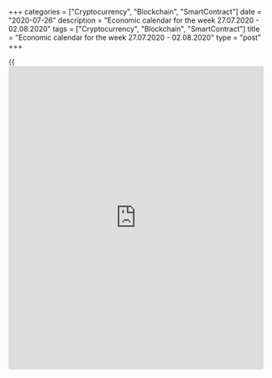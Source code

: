 +++
categories = ["Cryptocurrency", "Blockchain", "SmartContract"]
date = "2020-07-26"
description = "Economic calendar for the week 27.07.2020 - 02.08.2020"
tags = ["Cryptocurrency", "Blockchain", "SmartContract"]
title = "Economic calendar for the week 27.07.2020 - 02.08.2020"
type = "post"
+++

{{<iframe id="large-banner" src="https://www.bounty.group/#slide=16.0" width="100%" height="600" scrolling="no" style="border: 0px solid rgb(216, 221, 230); border-radius: 3px;">}}

July 26, 2020

July 26, 2020

Economic [calendar](https://www.fintechee.com/web-trader/) for the week 27.07.2020 – 02.08.2020Jana Kane

##  **Overview of the main events of the Forex economic [calendar](https://www.fintechee.com/web-trader/) for the
next trading week 27.07.2020 – 02.08.2020**

 **Trading on key Forex [news](https://www.letsplayfx.com/blog/forex-news-website/): we are expecting the publication of
important macro statistics from the US, Australia, Germany, China, the
Eurozone, as well as the results of the Fed meeting and its decision on
the interest rate.**

The dollar continued to decline last week. The DXY dollar index updated
October 2018 lows by falling below 94.47.

American and European stock indices also closed the week in negative
territory. Investors focused on the worsening coronavirus situation in
the United States, lower demand and continued high unemployment rates
with millions of unemployed Americans. The next increase in the number
of claims for unemployment benefits provoked new fears about the
possibility of a slowdown in the economic recovery due to an increase in
cases of coronavirus infection.

Economists are also looking at data pointing to a downturn in the
mobility of consumers who prefer to stay at home to protect themselves
from the coronavirus. In their opinion, this presents "obvious downside
risks for economic growth and for the labor market."

Against the backdrop of pessimistic sentiments of [investor](https://www.fintechee.com/tutorial-for-forex-trading/investor-mode/)s, gold quotes
climbed last Friday above the mark of 1900.00 dollars per ounce. The
growth in gold prices is facilitated by both the soft [policy](https://www.fintechee.com/policy/) of world
central banks and the uncertainty about the strength of the upward trend
in stock indices amid the ongoing trade conflict between the United
States and China, as well as the further spread of the coronavirus.

At the same time, the euro, after receiving support from the decision of
the leaders of the European Union to approve a package of expenses for
the recovery of the bloc's economy in the amount of 1.8 trillion euros,
strengthened significantly last week, against the dollar as well.

The regional authorities are providing strong fiscal support to the
European economy, which is likely to have a positive effect on the euro.
The rise in the supply of highly rated euro-denominated government and
intergovernmental bonds will strengthen the euro's international role,
making it an alternative to the dollar as a defensive asset, economists
say.

Next week will not be full of important macro statistics. Investors will
focus on the data on the GDP of the Eurozone and the US for the 2nd
quarter and the Fed meeting, which will end next Wednesday with the
publication of the decision on the interest rate. Investors will also
pay attention to the release of several important macro data for the US,
Australia, Germany, and China.

 _ **Traders should pay attention to the following significant
macroeconomic data expected next week:**_

 *** during the coming week new events may be added to the [calendar](https://www.fintechee.com/web-trader/) and
scheduled events may be canceled**

 ****** **GMT time**

###  **Monday, July 27**

###  **12:30 USD Durable goods orders. Capital goods orders (ex defense
and aviation)**

This indicator reflects the value of orders received by manufacturers of
durable goods and capital goods (capital goods are durable commodities
used to produce durable goods and services), involving large
investments. Goods manufactured in the defense and aviation sectors of
the US economy are not included in this indicator. A strong result
strengthens the USD. Previous values ​​of the indicator "orders for
durable goods": +15.7% in May, -18.3% in April, -16.7% (in March), +2.0%
(in February), -0.2% (in January).

Previous values ​​of the indicator "orders for capital goods excluding
defense and aviation": +1.6% in May, -6.6% in April, -1.3% (in March),
-0.6% (in February) , +0.9% (in January).

In theory, the relative growth of the indicator has a positive effect on
the dollar. However, the market's reaction to its negative value may be
negative for the dollar in the short term. Data worse than the previous
value will also have a negative impact on dollar quotes. Forecast for
June: +6.5% (orders for durable goods), +1.5% (orders for capital goods
excluding defense and aviation).

After falling sharply in March and April, these are still weak values
reflecting the still uncertain economic recovery after falling earlier
this year.

###  **Tuesday, July 28**

No important macro statistics planned to be released.

###  **Wednesday, July 29**

###  **01:30 AUD RBA core inflation index using the trimmed mean method
(for the 2nd quarter). Consumer Price Index (Q2)**

This indicator is published by the RBA and the Australian Bureau of
Statistics. It reflects the dynamics of retail prices of goods and
services included in the consumer basket. The simple trimmed mean method
takes into account the weighted average kernel, the central 70% of the
index components. Previous index values: +0.5% (+1.8% in annual [terms](https://www.fintechee.com/terms/))
in the 1st quarter of 2020, +0.4% (+1.6% in annual [terms](https://www.fintechee.com/terms/)) in the 4th,
3rd and in the 2nd quarters of 2019. According to the forecast, it is
expected that the value of the indicator for the 2nd quarter of 2020
will be +0.1% (+1.4% in annual [terms](https://www.fintechee.com/terms/)). If the value of the indicator
coincides with the forecast or turns out to be worse than it, it is
likely to negatively affect the AUD. The data indicate low inflationary
pressures in the country. The growth of the indicator should have a
positive effect on the AUD in the short term.

The Consumer Price Inflation Index (CPI) published by the RBA and the
Australian Bureau of Statistics measures the dynamics of retail prices
for goods and services in Australia. CPI is the most significant
indicator of inflation and changes in consumer preferences. A high
reading is positive for the AUD, while a low reading is negative.
Previous values ​​of the indicator: +0.3% (+2.2% in annual [terms](https://www.fintechee.com/terms/)) in the
1st quarter of 2020, +0.7% (+1.8% in annual [terms](https://www.fintechee.com/terms/)) in the 4th quarter,
+0.5% (+1.7% in annual [terms](https://www.fintechee.com/terms/)) in Q3 2019. According to the forecast, it
is expected that the value of the indicator for the 2nd quarter of 2020
will be 2.0% (-0.4% in annual [terms](https://www.fintechee.com/terms/)). The relative decline in the
indicator is likely to negatively affect the AUD in the short term. If
the value of the indicator turns out to be worse than the forecast, it
will even more negatively affect the AUD.

###  **18:00 USD The Fed's decision on the interest rate**

Following two meetings in March, the Fed sharply cut interest rates (to
0.25% from 1.75% in February), and also announced the allocation of $700
billion for the purchase of US government bonds and mortgage-backed
securities. Subsequently, the Fed has repeatedly announced additional
measures to support the US economy and inject cheap liquidity into the
financial system. Usually, with the easing of monetary [policy](https://www.fintechee.com/policy/), the
national currency becomes cheaper and its quotations go down.

In the last 3 months, the dollar has been declining as [investor](https://www.fintechee.com/tutorial-for-forex-trading/investor-mode/)s are
withdrawing funds from defensive assets, buying riskier and more
profitable assets of the stock market, which continues to grow despite
the threat of a second wave of the coronavirus epidemic and the
associated economic slowdown. The role of the dollar as a defensive
asset is also declining.

The rate is widely expected to remain at 0.25% at this meeting. At the
end of May, US Federal Reserve Chairman Jerome Powell said that he was
"satisfied with the current situation and the path we (at the Fed) are
now heading." "We are not close to any of our limits," - said Powell,
making it clear that the Fed intends to continue to support the economy.
Other Fed leaders have also repeatedly stated in recent days that they
are in favor of continuing the [policy](https://www.fintechee.com/policy/) of supporting the American
economy.

Nevertheless, during the period when the rate decision is published,
volatility may sharply increase throughout the financial market,
primarily in the US stock market and in dollar quotes, if the rate
decision differs from the forecast.

###  **18:30 USD FOMC Press Conference**

The press conference of the US Federal Open Market Committee lasts about
an hour. In the first part, the ruling is read, followed by a series of
questions and answers that can increase market volatility.

Powell's comments may affect both short-term and long-term USD trading.
A more hawkish stance on the Fed's monetary [policy](https://www.fintechee.com/policy/) is seen as positive
and strengthening the US dollar, while a more cautious position is seen
as negative for the USD. Any hints by Powell about the possibility of a
change in the current monetary [policy](https://www.fintechee.com/policy/) will cause an increase in
volatility in the dollar quotes and on the American stock market.

###  **Thursday, July 30**

###  **06:00 EUR Germany's GDP for the 2nd quarter (preliminary
release)**

GDP is considered the most important indicator of the overall health of
the economy. The growing trend in the GDP indicator is considered
positive for the national currency. The German economy is the locomotive
of the entire European economy. A high value of GDP is considered a
positive factor for the EUR, while a low one is considered negative.

The growth of the European and German economies slowed sharply in 2019,
and in 2020 the European economy has already entered a recession in many
ways. Domestic political risks have been added to the risk of no-deal
Brexit and the coronavirus pandemic.

If the GDP data turns out to be weaker than the forecast, it will put
even more downward pressure on the euro. Better-than-expected data may
strengthen the euro in the short term.

Forecast: German GDP contracted by -9.0% in the second quarter (after
falling by -2.2% in the first quarter).

###  **12:00 EUR Harmonized Index of Consumer Prices  (HICP) in Germany
(preliminary release)**

This index is published by the EU Statistics Office and is calculated on
the basis of a statistical method agreed between all EU countries. It is
an indicator for assessing inflation and is used by the Governing
Council of the ECB to assess the level of price stability. A positive
result strengthens the EUR, a negative one weakens it.

In May, the HICP index (in annual [terms](https://www.fintechee.com/terms/)) increased by +0.5%, in June by
+0.8%. Preliminary forecast for July: +0.6%. The euro is unlikely to
react strongly positively to the publication of this indicator. If the
data turn out to be better than the forecast, then the euro may
strengthen in the short term. The growth of the indicator is a positive
factor for the euro. The data show that inflationary pressures are still
low in Germany. The data is worse than the forecast and the previous
value will negatively affect the euro.

###  **12:30 USD Initial jobless claims in the United States in the last
week. US Annual GDP for Q2 (preliminary estimate)**

The situation on the country's labor market is still tense. Back in
February, the indicator of primary claims for unemployment benefits was
within its average values ​​of 193-252 thousand. However, then the
situation began to deteriorate sharply. During the week of March 22-28,
6.9 million claims were filed, then 6.606 million claims, shocking
observers and market participants. The similar indicator published last
Thursday (for the week of July 12-17) came out with a value of 1.416
million new claims.

Published in early May, the US Department of Labor data showed an
increase in unemployment in the country to the level of 14.7%. In June,
the US unemployment rate was 11.1%. Economists attribute this to the
coronavirus, which has hit the US economy. Many American companies have
announced layoffs, and the authorities have ordered non-vital companies
to close their offices and stores due to the coronavirus epidemic. The
current weekly filing growth rate is well above the previous record high
of 695,000 reached in October 1982. Then the number of initial claims
filed in four weeks was 2.7 million.

This indicator (the number of new claims for unemployment benefits)
reflects the state of the labor market. The rise in value negatively
affects consumption levels and economic growth. Under normal
circumstances, a high score weakens the US dollar and a low score
strengthens it. However, in the current environment (the coronavirus
pandemic and a sharp economic slowdown), the reaction of market
participants to the publication of this report of the US Department of
Labor can be completely unpredictable.

 **Annual US GDP for the 2nd quarter (preliminary estimate).** GDP data
is one of the key indicators (along with data on the labor market and
inflation) for the Fed in [terms](https://www.fintechee.com/terms/) of its monetary [policy](https://www.fintechee.com/policy/). Strong result
strengthens US dollar; weak GDP report negatively affects the US dollar.
In the previous 1st quarter, GDP declined by -5.0% after growing by 2.1%
in the 3rd and 4th quarters of 2019. The preliminary forecast for the
1st quarter of 2020 was -4.1%, but actually turned out to be at the
level of -5.0%. The data already takes into account the impact of the
coronavirus on the American economy. However, experts predict an even
stronger slowdown in the 2nd quarter (by -6.2%). The publication of the
data is likely to cause a short-term decline in the dollar. The data
weaker than the forecast may even more negatively affect the dollar
quotes.

###  **Friday, July 31**

###  **01:00 CNY China Federation of Logistics & Purchasing** **(CFLP)
Manufacturing PMI**

This indicator is an important indicator of the state of the Chinese
economy as a whole. A result above 50 is seen as positive and
strengthens the CNY, one below 50 as negative for the yuan. Forecast:
48.6 in July (against 50.9 in June).

A relative decline in the index and 50 readings could negatively impact
the CNY. Data below 50 indicates a slowdown in activity, which
negatively affects the quotes of the national currency.

In the opposite case, and if the indicator grows above the forecast and
the value of 50, the yuan will receive support and is likely to
strengthen.

###  **01:00 CNY China Federation of Logistics & Purchasing** **(CFLP)
Services PMI**

This indicator assesses the state of the service sector in the Chinese
economy. A result above 50 is considered positive and strengthens the
yuan. Forecast: 51.2 in July (against 54.4 in June).

Despite the relative decline, the indicator is still above 50, which is
likely to have a positive impact on the yuan quotes.

###  **06:00** **EUR Retail sales**

Retail sales are the main consumer spending indicator in Germany showing
changes in retail sales. A high result strengthens the euro, and vice
versa, a low result weakens it. Forecast: +11.0% (+ 1.4% in annual
[terms](https://www.fintechee.com/terms/)) against +13.9% and +3.8% (in annual [terms](https://www.fintechee.com/terms/)) in May.

###  **09:00 EUR Consumer Price Index. Core Consumer Price Index
(preliminary release). Eurozone GDP for Q2 (preliminary release)**

 **Consumer Price Index (CPI)** is published by Eurostat and measures
the price change of a selected basket of goods and services over a given
period. The index is a key indicator for assessing inflation and
changing purchasing habits. A positive result strengthens the EUR, a
negative one weakens it. In January, the CPI index increased by 1.4% (in
annual [terms](https://www.fintechee.com/terms/)), in February - by +1.2%, in March - by +0.7%, in April -
by +0.3%, in May - by +0.1%, and in June - by +0.3%, which indicates low
inflationary pressure and even a slowdown in inflation. Forecast for
July: +0.4% (annualized). If the data turn out to be worse than the
forecast, the euro may fall sharply in the short term. The data better
than the forecast and / or the previous value may strengthen the euro in
the short-term, despite the low value (the target level of the ECB's
consumer inflation is just below 2.0%).

Core Consumer Price Index (Core CPI) determines the change in prices of
a selected basket of goods and services for a given period and is a key
indicator for assessing inflation and changes in consumer preferences.
Food and energy are excluded from this indicator to provide a more
accurate estimate. A high result strengthens the EUR, while a low result
weakens it. In January, Core CPI increased by 1.1% (in annual [terms](https://www.fintechee.com/terms/)), in
February - by +1.2%, in March - by +1.0%, in April and May - by +0.9%,
and in June - by +0.8%. If the data for July turn out to be worse than
the previous value or forecast, then this may negatively affect the
euro. If the data turn out to be better than the forecast or the
previous value, the euro is likely to respond with an increase, but only
in the short term. Inflation in the Eurozone remains low, and this is a
negative factor for the euro. Forecast for July: +0.9%.

GDP is considered an indicator of the overall health of the Eurozone
economy. The growing trend in the GDP indicator is considered positive
for the EUR; a low result weakens the EUR.

Recently, macro data from the Eurozone has been indicating a slowdown in
the growth of the European economy. However, the decision made by the EU
leaders last week to provide additional support to the economy (a
package of spending on the economic recovery of the bloc of 1.8 trillion
euros was approved) will help stabilize the economy of the Eurozone,
which as a result of quarantine restrictions, restraint in spending by
companies and consumers, as well as the export, is on the verge of the
deepest economic downturn since World War II.

The euro reacted positively to this decision. Nevertheless, according to
the forecast of economists, the GDP of the Eurozone is expected to
decrease in the 2nd quarter by -4.7% (-4.3% in annual [terms](https://www.fintechee.com/terms/)) after
growth by +0.1% (+1.0% in annual [terms](https://www.fintechee.com/terms/)) in Q4 2019 and a decline of
-3.6% (-3.1% YoY) in Q1 2020.

If the data turns out to be weaker than the forecast, then the euro may
decline. Better-than-expected data may strengthen the euro in the short
term.



## Price chart of EURUSD in real time mode

![Economic [calendar](https://www.fintechee.com/web-trader/) for the week 27.07.2020 – 02.08.2020][1]

The content of this article reflects the author’s opinion and does not
necessarily reflect the official position of LiteForex. The material
published on this page is provided for informational purposes only and
should not be considered as the provision of investment advice for the
purposes of Directive 2004/39/EC.

Rate this article:

{{value}}

( {{count}} {{title}} )

   1. cdn.liteforex.com/cache/uploads/blog_post/blog_posts/liteforex-blog-preview-trading-[calendar](https://www.fintechee.com/web-trader/)1.png?q=75&w=1000&s=5f58bc1c1a4fe91f8438690ebcf2271f